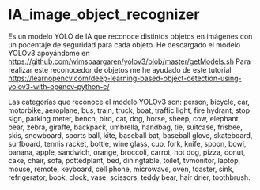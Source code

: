 # IA_image_object_recognizer
Es un modelo YOLO de IA que reconoce distintos objetos en imágenes con un pocentaje de seguridad para cada objeto. 
He descargado el modelo YOLOv3 apoyándome en https://github.com/wimspaargaren/yolov3/blob/master/getModels.sh
Para realizar este reconocedor de objetos me he ayudado de este tutorial https://learnopencv.com/deep-learning-based-object-detection-using-yolov3-with-opencv-python-c/


Las categorías que reconoce el modelo YOLOv3 son:
person, bicycle, car, motorbike, aeroplane, bus, train, truck, boat, traffic light, fire hydrant, stop sign, parking meter, bench, bird, cat, dog, horse, sheep, cow, elephant, bear, zebra, giraffe, backpack, umbrella, handbag, tie, suitcase, frisbee, skis, snowboard, sports ball, kite, baseball bat, baseball glove, skateboard, surfboard, tennis racket, bottle, wine glass, cup, fork, knife, spoon, bowl, banana, apple, sandwich, orange, broccoli, carrot, hot dog, pizza, donut, cake, chair, sofa, pottedplant, bed, diningtable, toilet, tvmonitor, laptop, mouse, remote, keyboard, cell phone, microwave, oven, toaster, sink, refrigerator, book, clock, vase, scissors, teddy bear, hair drier, toothbrush.
